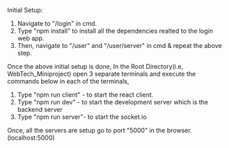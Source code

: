Initial Setup:
1. Navigate to "/login" in cmd.
2. Type "npm install" to install all the dependencies realted to the login web app.
3. Then, navigate to "/user" and "/user/server" in cmd & repeat the above step.


Once the above initial setup is done,
In the Root Directory(i.e, WebTech_Miniproject) open 3 separate terminals and execute the commands below in each of the terminals,
1. Type "npm run client" - to start the react client.
2. Type "npm run dev" - to start the development server which is the backend server
3. Type "npm run server"- to start the socket.io

Once, all the servers are setup go to port "5000" in the browser.(localhost:5000)
